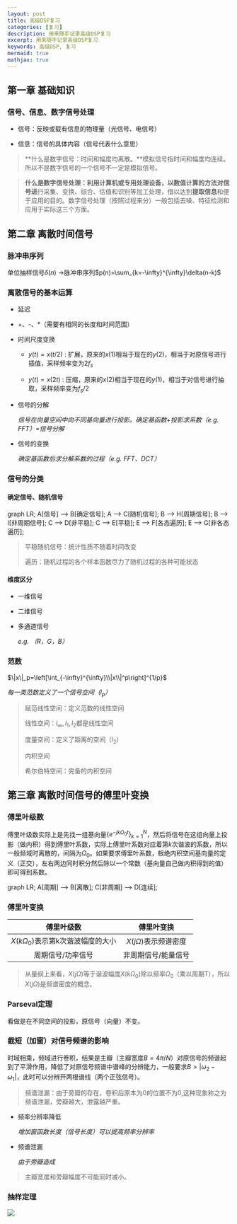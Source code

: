 ```yaml
---
layout: post
title: 高级DSP复习
categories: [复习]
description: 用来随手记录高级DSP复习
excerpt: 用来随手记录高级DSP复习
keywords: 高级DSP, 复习
mermaid: true
mathjax: true
---
```


## 第一章 基础知识

### 信号、信息、数字信号处理

- 信号：反映或载有信息的物理量（光信号、电信号）

- 信息：信号的具体内容（信号代表什么意思）

> **什么是数字信号：时间和幅度均离散。**模拟信号指时间和幅度均连续。所以不是数字信号的一个信号不一定是模拟信号。

> **什么是数字信号处理：**利用计算机或专用处理设备，以数值计算的方法**对信号进**行采集、变换、综合、估值和识别等加工处理，借以达到**提取信息**和便于应用的目的。数字信号处理（按照过程来分）一般包括去噪、特征检测和应用于实际这三个方面。

## 第二章 离散时间信号

### 脉冲串序列

单位抽样信号$\delta(n)$ $\rightarrow$脉冲串序列$p(n)=\sum_{k=-\infty}^{\infty}\delta(n-k)$

### 离散信号的基本运算

- 延迟

- +、-、*（需要有相同的长度和时间范围）

- 时间尺度变换
  
  - $y(t)=x(t/2)$ : 扩展，原来的$x(1)$相当于现在的$y(2)$，相当于对原信号进行插值，采样频率变为$2f_s$
  
  - $y(t)=x(2t)$ : 压缩，原来的$x(2)$相当于现在的$y(1)$，相当于对信号进行抽取，采样频率变为$f_s/2$

- 信号的分解
  
  *信号在向量空间中向不同基向量进行投影。确定基函数+投影求系数（e.g. FFT）=信号分解*

- 信号的变换
  
  *确定基函数后求分解系数的过程（e.g. FFT、DCT）*

### 信号的分类

#### 确定信号、随机信号

<div class="mermaid">
graph LR;
  A[信号] --> B[确定信号];
  A --> C[随机信号];
  B --> H[周期信号];
  B --> I[非周期信号];
  C --> D[非平稳];
  C --> E[平稳];
  E --> F[各态遍历];
  E --> G[非各态遍历];
</div>

> 平稳随机信号：统计性质不随着时间改变
> 
> 遍历：随机过程的各个样本函数尽力了随机过程的各种可能状态

#### 维度区分

- 一维信号

- 二维信号

- 多通道信号
  
  *e.g. （R，G，B）*

### 范数

$\|x\|_p=\left[\int_{-\infty}^{\infty}\\|x\\|^p\right]^{1/p}$

*每一类范数定义了一个信号空间（$l_p$）*

> 赋范线性空间：定义范数的线性空间
> 
> 线性空间：$l_\infty, l_1, l_2$都是线性空间
> 
> 度量空间：定义了距离的空间（$l_2$）
> 
> 内积空间
> 
> 希尔伯特空间：完备的内积空间

## 第三章 离散时间信号的傅里叶变换

### 傅里叶级数

傅里叶级数实际上是先找一组基向量$\{e^{-jk\Omega_0t}\}_{k=1}^{N}$，然后将信号在这组向量上投影（做内积）得到傅里叶系数，实际上傅里叶系数对应着第$k$次谐波的系数，所以一般频域时离散的，间隔为$\Omega_0$。如果要求傅里叶系数，根绝内积空间基向量的定义（正交），左右两边同时积分然后除以一个常数（基向量自己做内积得到的值）即可得到系数。

<div class="mermaid">
graph LR;
A[周期] --> B[离散];
C[非周期] --> D[连续];
</div>

### 傅里叶变换

| 傅里叶级数                      | 傅里叶变换              |
|:--------------------------:|:------------------:|
| $X(k\Omega_0)$表示第k次谐波幅度的大小 | $X(j\Omega)$表示频谱密度 |
| 周期信号/功率信号                  | 非周期信号/能量信号         |

> 从量纲上来看，$X(j\Omega)$等于谐波幅度$X(k\Omega_0)$除以频率$\Omega_0$（乘以周期T），所以$X(j\Omega)$是频谱密度的概念。

### Parseval定理

看做是在不同空间的投影，原信号（向量）不变。

### 截短（加窗）对信号频谱的影响

时域相乘，频域进行卷积，结果是主瓣（主瓣宽度$B=4\pi/N$）对原信号的频谱起到了平滑作用，降低了对原信号频谱中谱峰的分辨能力，一般要求$B>|\omega_2-\omega_1|$，此时可以分辨开两根谱线（两个正弦信号）。

> 频谱泄漏：由于旁瓣的存在，卷积后原本为0的位置不为0,这种现象称之为频谱泄漏，旁瓣越大，泄露越严重。

- 频率分辨率降低
  
  *增加窗函数长度（信号长度）可以提高频率分辨率*

- 频谱泄漏
  
  *由于旁瓣造成*

> 主瓣宽度和旁瓣幅度不可能同时减小。

### 抽样定理

![]({{site.url}}/images/posts/2019-6-27-advanced-DSP/2019-6-27-advanced-DSP0.png)


